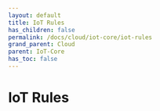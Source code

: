 ```yaml
---
layout: default
title: IoT Rules
has_children: false
permalink: /docs/cloud/iot-core/iot-rules
grand_parent: Cloud
parent: IoT-Core
has_toc: false
---
```

# IoT Rules
